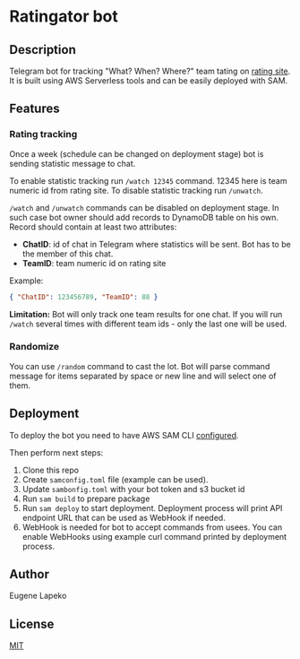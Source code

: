 # Ratingator bot

## Description

Telegram bot for tracking "What? When? Where?" team tating on [rating site](https://rating.chgk.info/). 
It is built using AWS Serverless tools and can be easily deployed with SAM.

## Features

### Rating tracking

Once a week (schedule can be changed on deployment stage) bot is sending statistic message to chat.

To enable statistic tracking run `/watch 12345` command. 12345 here is team numeric id from rating site. To disable statistic tracking run `/unwatch`.

`/watch` and `/unwatch` commands can be disabled on deployment stage. In such case bot owner should add records to DynamoDB table on his own. Record should contain at least two attributes:
  - **ChatID**: id of chat in Telegram where statistics will be sent. Bot has to be the member of this chat.
  - **TeamID**: team numeric id on rating site

Example:
```json
{ "ChatID": 123456789, "TeamID": 88 }
```

**Limitation:** Bot will only track one team results for one chat. If you will run `/watch` several times with different team ids - only the last one will be used.

### Randomize

You can use `/random` command to cast the lot. Bot will parse command message for items separated by space or new line and will select one of them.

## Deployment

To deploy the bot you need to have AWS SAM CLI [configured](https://docs.aws.amazon.com/serverless-application-model/latest/developerguide/serverless-sam-cli-install.html).

Then perform next steps:
1. Clone this repo
1. Create `samconfig.toml` file (example can be used).
1. Update `sambonfig.toml` with your bot token and s3 bucket id
1. Run `sam build` to prepare package
1. Run `sam deploy` to start deployment. Deployment process will print API endpoint URL that can be used as WebHook if needed.
1. WebHook is needed for bot to accept commands from usees. You can enable WebHooks using example curl command printed by deployment process. 

## Author

Eugene Lapeko

## License

[MIT](LICENSE)
